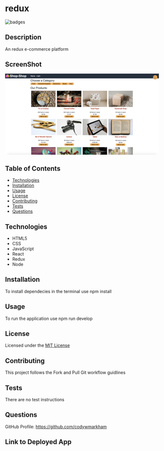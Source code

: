 # redux

![badges](https://img.shields.io/badge/license-MIT_License-brightgreen)

## Description

An redux e-commerce platform 

## ScreenShot

![Image](./images/screenshot.png)

## Table of Contents

- [Technologies](#technologies)
- [Installation](#installation)
- [Usage](#usage)
- [License](#license)
- [Contributing](#contributing)
- [Tests](#tests)
- [Questions](#questions)

## Technologies

<ul>
    <li>HTML5</li>
    <li>CSS</li>
    <li>JavaScript</li>
    <li>React</li>
    <li>Redux</li>
    <li>Node</li>
</ul>


## Installation

To install dependecies in the terminal use npm install

## Usage

To run the application use npm run develop

## License

Licensed under the <a href="./LICENSE.txt">MIT License</a>

## Contributing

This project follows the Fork and Pull Git workflow guidlines

## Tests

There are no test instructions

## Questions

GitHub Profile: <a href="https://github.com/codywmarkham">https://github.com/codywmarkham</a>



## Link to Deployed App

